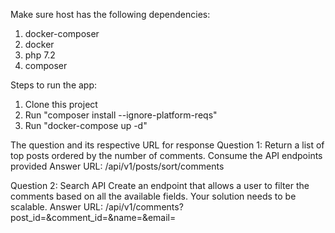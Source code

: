 Make sure host has the following dependencies:
1. docker-composer
2. docker
3. php 7.2
4. composer

Steps to run the app:
1. Clone this project
2. Run "composer install --ignore-platform-reqs"
3. Run "docker-compose up -d"

The question and its respective URL for response
Question 1: Return a list of top posts ordered by the number of comments. Consume the API endpoints provided
Answer URL: /api/v1/posts/sort/comments

Question 2: Search API Create an endpoint that allows a user to filter the comments based on all the available fields. Your solution needs to be scalable.
Answer URL: /api/v1/comments?post_id=<id-of-the-post>&comment_id=<id-of-the-comment>&name=<name-of-the-user>&email=<email-of-the-user>